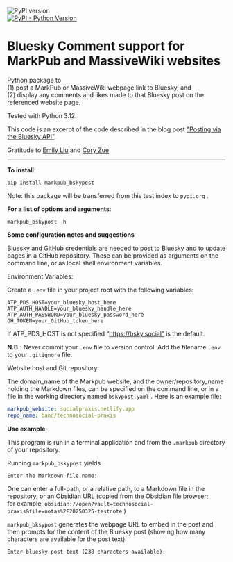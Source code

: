 
![PyPI version](https://img.shields.io/pypi/v/markpub_bskypost)  
[![PyPI - Python Version](https://img.shields.io/pypi/pyversions/markpub_bskypost)](https://pypi.org/project/markpub_bskypost/)

Bluesky Comment support for MarkPub and MassiveWiki websites
=========================

Python package to  
(1) post a MarkPub or MassiveWiki webpage link to Bluesky, and  
(2) display any comments and likes made to that Bluesky post on the referenced website page.  

Tested with Python 3.12.

This code is an excerpt of the code described in the blog post ["Posting via the Bluesky API"](https://atproto.com/blog/create-post).

Gratitude to [Emily Liu](https://emilyliu.me/) and [Cory Zue](https://www.coryzue.com/)  

-----

**To install**:

``` shell
pip install markpub_bskypost
```  

Note: this package will be transferred from this test index to `pypi.org` .  

**For a list of options and arguments**:

```shell
markpub_bskypost -h
```   

**Some configuration notes and suggestions**  

Bluesky and GitHub credentials are needed to post to Bluesky and to update pages in a GitHub repository. These can be provided as arguments on the command line, or as local shell environment variables.  

Environment Variables:  

Create a `.env` file in your project root with the following variables:

```
ATP_PDS_HOST=your_bluesky_host_here
ATP_AUTH_HANDLE=your_bluesky_handle_here
ATP_AUTH_PASSWORD=your_bluesky_password_here
GH_TOKEN=your_GitHub_token_here
```

If ATP_PDS_HOST is not specified “https://bsky.social” is the default.  

**N.B.**: Never commit your `.env` file to version control. Add the filename `.env` to your `.gitignore` file.

Website host and Git repository:  

The domain_name of the Markpub website, and the owner/repository_name holding the Markdown files, can be specified on the command line, or in a file in the working directory named `bskypost.yaml` . Here is an example file:  

```yaml
markpub_website: socialpraxis.netlify.app
repo_name: band/technosocial-praxis
```  

**Use example**:  

This program is run in a terminal application and from the `.markpub` directory of your repository.  

Running `markpub_bskypost` yields  

``` shell
Enter the Markdown file name: 
```   
One can enter a full-path, or a relative path, to a Markdown file in the repository, or an Obsidian URL (copied from the Obsidian file browser;  
for example:
`obsidian://open?vault=technosocial-praxis&file=notas%2F20250325-testnote` )  

`markpub_bksypost` generates the webpage URL to embed in the post
and then prompts for the content of the Bluesky post (showing how many
characters are available for the post text).  
```shell
Enter bluesky post text (238 characters available): 
```  

